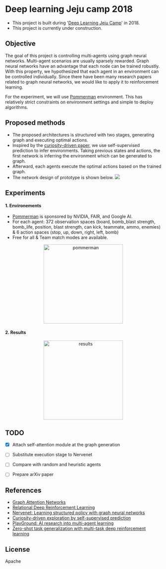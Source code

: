 # Deep learning Jeju camp 2018

* This project is built during '[Deep Learning Jeju Camp](http://jeju.dlcamp.org)' in 2018.
* This project is currently under construction. 

## Objective

The goal of this project is controlling multi-agents using graph neural networks. Multi-agent scenarios are usually sparsely rewarded. Graph neural networks have an advantage that each node can be trained robustly. With this property, we hypothesized that each agent in an environment can be controlled individually. Since there have been many research papers related to graph neural networks, we would like to apply it to reinforcement learning.

For the experiment, we will use [Pommerman](https://www.pommerman.com) environment. This has relatively strict constraints on environment settings and simple to deploy algorithms.


## Proposed methods

* The proposed architectures is structured with two stages, generating graph and executing optimal actions.
* Inspired by the [curiosity-driven paper](https://arxiv.org/abs/1705.05363), we use self-supervised prediction to infer environments. Taking previous states and actions, the first network is inferring the environment which can be generated to graph. 
* Afterward, each agents execute the optimal actions based on the trained graph.
* The network design of prototype is shown below.
![](https://github.com/tegg89/DLCamp_Jeju2018/blob/master/asset/prev_network.jpg?raw=true) <!-- .element height="50%" width="50%" -->


## Experiments

#### 1. Environements
* [Pommerman](https://github.com/MultiAgentLearning/playground) is sponsored by NVIDIA, FAIR, and Google AI.
* For each agent: 372 observation spaces (board, bomb_blast strength, bomb_life, position, blast strength, can kick, teammate, ammo, enemies) & 6 action spaces (stop, up, down, right, left, bomb)
* Free for all & Team match modes are available.
<p align="center">
  <img src="https://github.com/tegg89/DLCamp_Jeju2018/blob/master/asset/pommerman.png?raw=true" width="256" title="pommerman">
</p>


#### 2. Results
<p align="center">
  <img src="https://github.com/tegg89/DLCamp_Jeju2018/blob/master/asset/prev_result.png?raw=true" width="256" title="results">
</p>


## TODO

- [x] Attach self-attention module at the graph generation
- [ ] Substitute execution stage to Nervenet
- [ ] Compare with random and heuristic agents
- [ ] Prepare arXiv paper


## References

* [Graph Attention Networks](https://arxiv.org/abs/1710.10903)
* [Relational Deep Reinforcement Learning](https://arxiv.org/abs/1806.01830)
* [Nervenet: Learning structured policy with graph neural networks](https://openreview.net/pdf?id=S1sqHMZCb)
* [Curiosity-driven exploration by self-supervised prediction](https://arxiv.org/abs/1705.05363)
* [PlayGround: AI research into multi-agent learning](https://github.com/MultiAgentLearning/playground)
* [Zero-shot task generalization with multi-task deep reinforcement learning](https://arxiv.org/abs/1706.05064)

## License

Apache